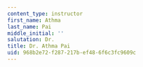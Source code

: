 ```yaml
---
content_type: instructor
first_name: Athma
last_name: Pai
middle_initial: ''
salutation: Dr.
title: Dr. Athma Pai
uid: 968b2e72-f287-217b-ef48-6f6c3fc9609c
---
```

